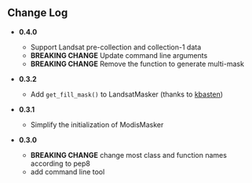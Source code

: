 ## Change Log

* **0.4.0**
  * Support Landsat pre-collection and collection-1 data
  * **BREAKING CHANGE** Update command line arguments
  * **BREAKING CHANGE** Remove the function to generate multi-mask

* **0.3.2**
  * Add `get_fill_mask()` to LandsatMasker (thanks to [kbasten](https://github.com/kbasten))

* **0.3.1**
  * Simplify the initialization of ModisMasker

* **0.3.0**
  * **BREAKING CHANGE** change most class and function names according to pep8
  * add command line tool
